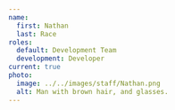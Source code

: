 ```yaml
---
name:
  first: Nathan
  last: Race
roles:
  default: Development Team
  development: Developer
current: true
photo:
  image: ../../images/staff/Nathan.png
  alt: Man with brown hair, and glasses.
---
```


